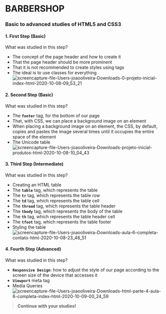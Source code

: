 # <B>BARBERSHOP</B>
<H3><b> Basic to advanced studies of HTML5 and CSS3 </b></H3>


<H4>1. First Step (Basic)</H4>
  
  What was studied in this step?
- The concept of the page header and how to create it
- That the page header should be more prominent
- That it is not recommended to create styles using tags
- The ideal is to use classes for everything
![screencapture-file-Users-joaooliveira-Downloads-0-projeto-inicial-index-html-2020-10-08-09_53_21](https://user-images.githubusercontent.com/45423627/95468903-f9520a80-094c-11eb-8a31-fc6215096696.png)



<H4>2. Second Step (Basic)</H4>

  What was studied in this step?
- The <b>```footer```</b> tag, for the bottom of our page
- That, with CSS, we can place a background image on an element
- When placing a background image on an element, the CSS, by default, copies and pastes the image several times until it occupies the entire space of the element
- The Unicode table
![screencapture-file-Users-joaooliveira-Downloads-projeto-inicial-produtos-html-2020-10-08-10_04_43](https://user-images.githubusercontent.com/45423627/95469529-c0666580-094d-11eb-993f-93b8d67a2785.png)



<H4>3. Third Step (Intermediate)</H4>

  What was studied in this step?
- Creating an HTML table
- The <b>```table```</b> tag, which represents the table
- The <b>```tr```</b> tag, which represents the table row
- The <b>```td```</b> tag, which represents the table cell
- The <b>```thread```</b> tag, which represents the table header
- The <b>```tbody```</b> tag, which represents the body of the table
- The <b>```th```</b> tag, which represents the table header cell
- The <b>```tfoot```</b> tag, which represents the table footer
- Styling the table
![screencapture-file-Users-joaooliveira-Downloads-aula-6-completa-contato-html-2020-10-08-23_48_51](https://user-images.githubusercontent.com/45423627/95541383-41127980-09c1-11eb-9bc0-df3cc582810d.png)



<H4>4. Fourth Step (Advanced)</H4>

  What was studied in this step?
- <b>```Responsive Design```</b>: how to adjust the style of our page according to the screen size of the device that accesses it
- <b>```Viewport```</b> meta tag
- Media Queries
![screencapture-file-Users-joaooliveira-Downloads-html-parte-4-aula-6-completa-index-html-2020-10-09-00_24_59](https://user-images.githubusercontent.com/45423627/95543212-ee878c00-09c5-11eb-994b-8b915ff5ab3a.png)



<blockquote><b>Continue with your studies!</b></blockquote>
